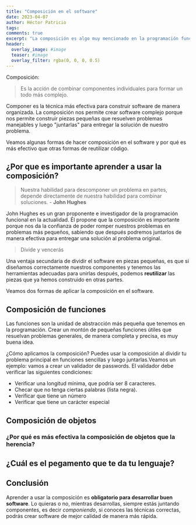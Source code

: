 ```yaml
---
title: "Composición en el software"
date: 2023-04-07
author: Héctor Patricio
tags:
comments: true
excerpt: "La composición es algo muy mencionado en la programación funcional, vamos a ver cómo se aplica al desarrollo de software también fuera de ella."
header:
  overlay_image: #image
  teaser: #image
  overlay_filter: rgba(0, 0, 0, 0.5)
---
```


Composición:

> Es la acción de combinar componentes individuales para formar un todo más complejo.

Componer es la técnica más efectiva para construir software de manera organizada. La composición nos permite crear software complejo porque nos permite construir piezas pequeñas que resuelven problemas manejables y luego "juntarlas" para entregar la solución de nuestro problema.

Veamos algunas formas de hacer composición en el software y por qué es más efectivo que otras formas de reutilizar código.

## ¿Por que es importante aprender a usar la composición?

> Nuestra habilidad para descomponer un problema en partes, depende
directamente de nuestra habilidad para combinar soluciones. - **John Hughes**

John Hughes es un gran proponente e investigador de la programación funcional en la actualidad. Él propone que la composición es importante porque nos da la confianza de poder romper nuestros problemas en problemas más pequeños, sabiendo que después podremos juntarlos de manera efectiva para entregar una solución al problema original.

> Divide y vencerás

Una ventaja secundaria de dividir el software en piezas pequeñas, es que si diseñamos correctamente nuestros componentes y tenemos las herramientas adecuadas para unirlas después, podemos **reutilizar** las piezas que ya hemos construido en otras partes.

Veamos dos formas de aplicar la composición en el software.

## Composición de funciones

Las funciones son la unidad de abstracción más pequeña que tenemos en la programación. Crear un montón de pequeñas funciones útiles que resuelvan problemas generales, de manera completa y precisa, es muy buena idea.

¿Cómo aplicamos la composición? Puedes usar la composición al dividir tu problema principal en funciones sencillas y luego juntarlas.Veamos un ejemplo: vamos a crear un validador de passwords. El validador debe verificar las siguientes condiciones:

- Verificar una longitud mínima, que podría ser 8 caracteres.
- Checar que no tenga ciertas palabras (lista negra).
- Verificar que tiene un número
- Verificar que tiene un carácter especial

## Composición de objetos

### ¿Por qué es más efectiva la composición de objetos que la herencia?

## ¿Cuál es el pegamento que te da tu lenguaje?

## Conclusión

Aprender a usar la composición es **obligatorio para desarrollar buen software**. Lo quieras o no, mientras desarrollas, siempre estás juntando componentes, es decir _componiendo_, si conoces las técnicas correctas, podrás crear software de mejor calidad de manera más rápida.
